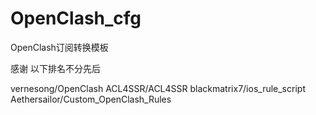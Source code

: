 # OpenClash_cfg

OpenClash订阅转换模板

感谢
以下排名不分先后

vernesong/OpenClash
ACL4SSR/ACL4SSR
blackmatrix7/ios_rule_script
Aethersailor/Custom_OpenClash_Rules
